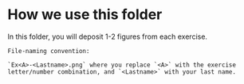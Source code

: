 # How we use this folder

In this folder, you will deposit 1-2 figures from each exercise.  

```{important}
File-naming convention:

`Ex<A>-<Lastname>.png` where you replace `<A>` with the exercise letter/number combination, and `<Lastname>` with your last name.

```